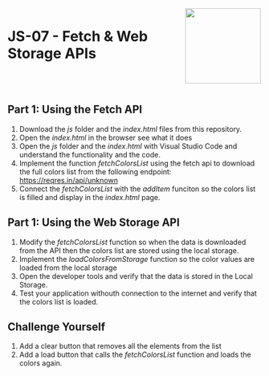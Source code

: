 
<img align="right" width="150" height="150" src="https://media-exp1.licdn.com/dms/image/C4E0BAQF7BYCCZt5epw/company-logo_200_200/0?e=2159024400&v=beta&t=qUAFP9bUgBEEXGVQYpUXW1J_OiP8e0r4rFBpqp8OrxA">

# JS-07 - Fetch & Web Storage APIs

 <br/>
 <br/>
 
 
 ## Part 1: Using the Fetch API
 
1. Download the *js* folder and the *index.html* files from this repository.
2. Open the *index.html* in the browser see what it does
3. Open the *js* folder and the *index.html* with Visual Studio Code and understand the functionality and the code.
4. Implement the function *fetchColorsList* using the fetch api to download the full colors list from the following endpoint:
  https://reqres.in/api/unknown
5. Connect the *fetchColorsList* with the *addItem* funciton so the colors list is filled and display in the *index.html* page.

 ## Part 1: Using the Web Storage API
1. Modify the *fetchColorsList* function so when the data is downloaded from the API then the colors list are stored using the local storage.
2. Implement the *loadColorsFromStorage* function so the color values are loaded from the local storage
3. Open the developer tools and verify that the data is stored in the Local Storage.
4. Test your application withouth connection to the internet and verify that the colors list is loaded.

## Challenge Yourself
1. Add a clear button that removes all the elements from the list
2. Add a load button that calls the *fetchColorsList* function and loads the colors again.
